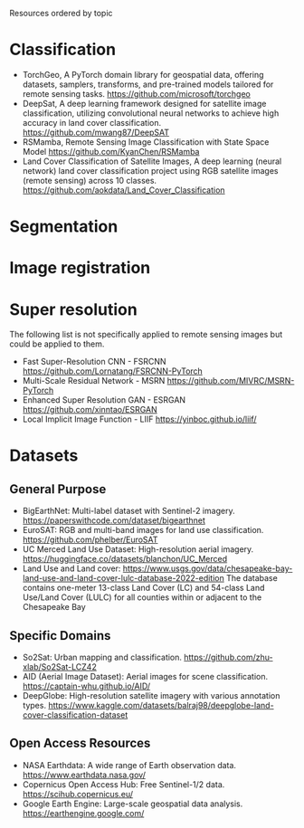 Resources ordered by topic

# Classification
- TorchGeo, A PyTorch domain library for geospatial data, offering datasets, samplers, transforms, and pre-trained models tailored for remote sensing tasks. https://github.com/microsoft/torchgeo
- DeepSat, A deep learning framework designed for satellite image classification, utilizing convolutional neural networks to achieve high accuracy in land cover classification. https://github.com/mwang87/DeepSAT
- RSMamba, Remote Sensing Image Classification with State Space Model https://github.com/KyanChen/RSMamba
- Land Cover Classification of Satellite Images, A deep learning (neural network) land cover classification project using RGB satellite images (remote sensing) across 10 classes. https://github.com/aokdata/Land_Cover_Classification

# Segmentation

# Image registration

# Super resolution
The following list is not specifically applied to remote sensing images but could be applied to them.
- Fast Super-Resolution CNN - FSRCNN https://github.com/Lornatang/FSRCNN-PyTorch
- Multi-Scale Residual Network - MSRN https://github.com/MIVRC/MSRN-PyTorch
- Enhanced Super Resolution GAN - ESRGAN https://github.com/xinntao/ESRGAN
- Local Implicit Image Function - LIIF https://yinboc.github.io/liif/

# Datasets

## General Purpose
- BigEarthNet: Multi-label dataset with Sentinel-2 imagery. https://paperswithcode.com/dataset/bigearthnet
- EuroSAT: RGB and multi-band images for land use classification. https://github.com/phelber/EuroSAT
- UC Merced Land Use Dataset: High-resolution aerial imagery. https://huggingface.co/datasets/blanchon/UC_Merced
- Land Use and Land cover: https://www.usgs.gov/data/chesapeake-bay-land-use-and-land-cover-lulc-database-2022-edition
The database contains one-meter 13-class Land Cover (LC) and 54-class Land Use/Land Cover (LULC) for all counties within or adjacent to the Chesapeake Bay

## Specific Domains

- So2Sat: Urban mapping and classification. https://github.com/zhu-xlab/So2Sat-LCZ42
- AID (Aerial Image Dataset): Aerial images for scene classification. https://captain-whu.github.io/AID/
- DeepGlobe: High-resolution satellite imagery with various annotation types. https://www.kaggle.com/datasets/balraj98/deepglobe-land-cover-classification-dataset

## Open Access Resources

- NASA Earthdata: A wide range of Earth observation data. https://www.earthdata.nasa.gov/ 
- Copernicus Open Access Hub: Free Sentinel-1/2 data. https://scihub.copernicus.eu/
- Google Earth Engine: Large-scale geospatial data analysis. https://earthengine.google.com/


